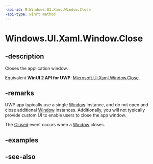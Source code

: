 ```yaml
---
-api-id: M:Windows.UI.Xaml.Window.Close
-api-type: winrt method
---
```


<!-- Method syntax
public void Close()
-->

# Windows.UI.Xaml.Window.Close

## -description
Closes the application window.

Equivalent **WinUI 2 API for UWP**: [Microsoft.UI.Xaml.Window.Close](/windows/winui/api/microsoft.ui.xaml.window.close).

## -remarks
UWP app typically use a single [Window](window.md) instance, and do not open and close additional [Window](window.md) instances. Additionally, you will not typically provide custom UI to enable users to close the app window.

The [Closed](window_closed.md) event occurs when a [Window](window.md) closes.

## -examples

## -see-also
